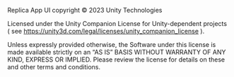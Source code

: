 Replica App UI copyright © 2023 Unity Technologies

Licensed under the Unity Companion License for Unity-dependent projects ( see https://unity3d.com/legal/licenses/unity_companion_license ).

Unless expressly provided otherwise, the Software under this license is made available strictly on an “AS IS” BASIS WITHOUT WARRANTY OF ANY KIND, EXPRESS OR IMPLIED. Please review the license for details on these and other terms and conditions.
